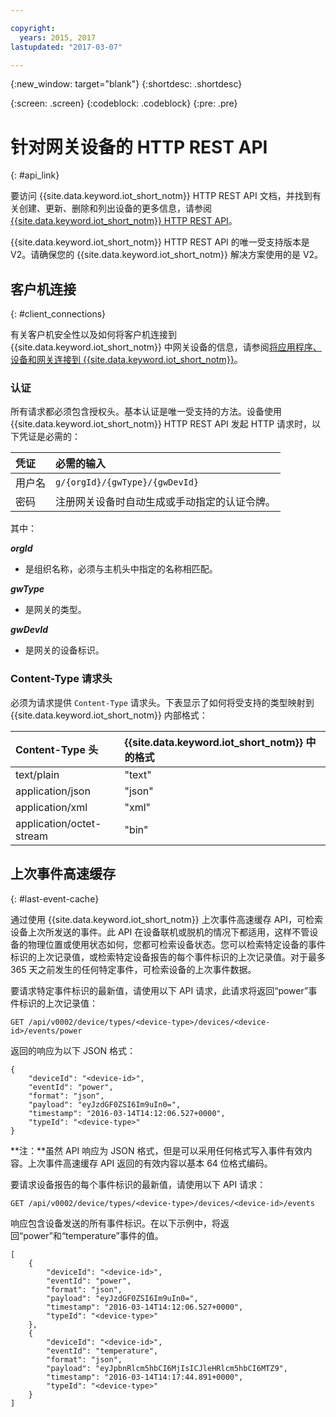 ```yaml
---

copyright:
  years: 2015, 2017
lastupdated: "2017-03-07"

---
```


{:new_window: target="blank"}
{:shortdesc: .shortdesc}

{:screen: .screen}
{:codeblock: .codeblock}
{:pre: .pre}

# 针对网关设备的 HTTP REST API
{: #api_link}


要访问 {{site.data.keyword.iot_short_notm}} HTTP REST API 文档，并找到有关创建、更新、删除和列出设备的更多信息，请参阅 [{{site.data.keyword.iot_short_notm}} HTTP REST API](https://docs.internetofthings.ibmcloud.com/swagger/v0002.html)。

{{site.data.keyword.iot_short_notm}} HTTP REST API 的唯一受支持版本是 V2。请确保您的 {{site.data.keyword.iot_short_notm}} 解决方案使用的是 V2。

## 客户机连接
{: #client_connections}

有关客户机安全性以及如何将客户机连接到 {{site.data.keyword.iot_short_notm}} 中网关设备的信息，请参阅[将应用程序、设备和网关连接到 {{site.data.keyword.iot_short_notm}}](../reference/security/connect_devices_apps_gw.html)。


### 认证

所有请求都必须包含授权头。基本认证是唯一受支持的方法。设备使用 {{site.data.keyword.iot_short_notm}} HTTP REST API 发起 HTTP 请求时，以下凭证是必需的：

|凭证|必需的输入|
|:---|:---|
|用户名| `g/{orgId}/{gwType}/{gwDevId}`
|密码| 注册网关设备时自动生成或手动指定的认证令牌。

其中：

**_orgId_**   
- 是组织名称，必须与主机头中指定的名称相匹配。

**_gwType_**
- 是网关的类型。

**_gwDevId_**

- 是网关的设备标识。

### Content-Type 请求头

必须为请求提供 `Content-Type` 请求头。下表显示了如何将受支持的类型映射到 {{site.data.keyword.iot_short_notm}} 内部格式：

|Content-Type 头|{{site.data.keyword.iot_short_notm}} 中的格式|
|:---|:---|
|text/plain|"text"
|application/json| "json"
|application/xml | "xml"
|application/octet-stream|"bin"

## 上次事件高速缓存
{: #last-event-cache}

通过使用 {{site.data.keyword.iot_short_notm}} 上次事件高速缓存 API，可检索设备上次所发送的事件。此 API 在设备联机或脱机的情况下都适用，这样不管设备的物理位置或使用状态如何，您都可检索设备状态。您可以检索特定设备的事件标识的上次记录值，或检索特定设备报告的每个事件标识的上次记录值。对于最多 365 天之前发生的任何特定事件，可检索设备的上次事件数据。

要请求特定事件标识的最新值，请使用以下 API 请求，此请求将返回“power”事件标识的上次记录值：

```
GET /api/v0002/device/types/<device-type>/devices/<device-id>/events/power
```

返回的响应为以下 JSON 格式：

```
{
    "deviceId": "<device-id>",
    "eventId": "power",
    "format": "json",
    "payload": "eyJzdGF0ZSI6Im9uIn0=",
    "timestamp": "2016-03-14T14:12:06.527+0000",
    "typeId": "<device-type>"
}
```

**注：**虽然 API 响应为 JSON 格式，但是可以采用任何格式写入事件有效内容。上次事件高速缓存 API 返回的有效内容以基本 64 位格式编码。

要请求设备报告的每个事件标识的最新值，请使用以下 API 请求：

```
GET /api/v0002/device/types/<device-type>/devices/<device-id>/events
```

响应包含设备发送的所有事件标识。在以下示例中，将返回“power”和“temperature”事件的值。

```
[
    {
        "deviceId": "<device-id>",
        "eventId": "power",
        "format": "json",
        "payload": "eyJzdGF0ZSI6Im9uIn0=",
        "timestamp": "2016-03-14T14:12:06.527+0000",
        "typeId": "<device-type>"
    },
    {
        "deviceId": "<device-id>",
        "eventId": "temperature",
        "format": "json",
        "payload": "eyJpbnRlcm5hbCI6MjIsICJleHRlcm5hbCI6MTZ9",
        "timestamp": "2016-03-14T14:17:44.891+0000",
        "typeId": "<device-type>"
    }
]
```
